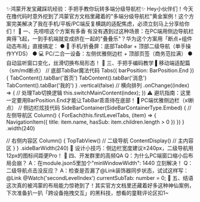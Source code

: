 ✨鸿蒙开发宝藏踩坑经验：手把手教你玩转多端分级导航栏✨
Hey小伙伴们！今天在撸代码时意外挖到了鸿蒙官方文档里藏着的"多端分级导航栏"黄金案例！这个方案完美解决了我在手机/平板/PC端反复横跳的适配焦虑，必须立刻马上分享给你们！
🚀 一、先唠唠这个方案有多香
有没有遇到过这种场景：在PC端用侧边导航栏爽得飞起，一到手机端就变成挤在一起的"叠叠乐"？华为这个方案用「断点+组件动态布局」直接搞定：
● 📱 手机/折叠屏：底部TabBar + 顶部二级导航（单手操作YYDS）
● 💻 PC/二合一设备：左侧优雅侧边栏 + 顶部页签（商务范拉满）
● 自动监听窗口变化，丝滑切换布局形态！
🔧 三、手把手编码教学
▌移动端适配篇（sm/md断点）
// 底部TabBar魔法代码
Tabs({ barPosition: BarPosition.End }) {
  TabContent().tabBar('首页')
  TabContent().tabBar('消息')
  TabContent().tabBar('我的')
}
.vertical(false) // 横向排列
.onChange((index) => {
  // 处理Tab切换逻辑
  this.switchMainContent(index);
})
⚠️ 避坑指南：这里一定要用BarPosition.End才能让TabBar乖乖待在底部！
▌PC端优雅侧边栏（xl断点）
// 侧边栏炫技代码
SideBarContainer(SideBarContainerType.Embed) {
  // 左侧导航区
  Column() {
    ForEach(this.firstLevelTabs, (item) => {
      NavigationItem({ 
        title: item.name,
        hasSub: item.children.length > 0 
      })
    })
  }
  .width(240)
  
  // 右侧内容区
  Column() {
    TopTabView() // 二级导航
    ContentDisplay() // 主内容区
  }
}
.sideBarWidth(240)
🎨 设计小技巧：侧边栏宽度建议≥240px，二级导航用12px的图标间距更Pro！
💬 四、开发群里的高频QA
Q：为什么PC端窗口缩小后布局会崩？
A：在module.json5里加个"minWindowWidth": 1440 立刻解决！
Q：二级导航点击没反应？
A：检查是否漏了@Link装饰器同步状态，试试这样写：
@Link @Watch('secondLevelIndex') currentSubTab: number = 0;
🎉 五、结语
这次真的被鸿蒙的布局能力惊艳到了！其实官方文档里还藏着好多这种神仙案例，下次准备扒一扒「跨设备拖拽交互」的黑科技，想看的童鞋评论区扣1~